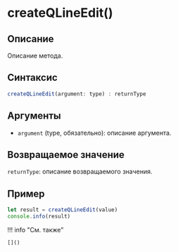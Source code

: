 # createQLineEdit()

## Описание
Описание метода.

## Синтаксис
```javascript
createQLineEdit(argument: type) : returnType
```

## Аргументы
- `argument` (type, обязательно): описание аргумента.

## Возвращаемое значение
`returnType`: описание возвращаемого значения.

## Пример
```javascript linenums="1"
let result = createQLineEdit(value)
console.info(result)
```

!!! info "См. также"

    []()

